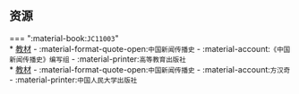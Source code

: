 ## 资源  
=== ":material-book:`JC11003`"  
    * [教材](https://api.mir6.com/api/lanzou?url=https://cqu-openlib.lanzout.com/iUY5W294q02j&down=true) - :material-format-quote-open:`中国新闻传播史` - :material-account:`《中国新闻传播史》编写组` - :material-printer:`高等教育出版社`  
    * [教材](https://api.mir6.com/api/lanzou?url=https://cqu-openlib.lanzout.com/iRGT6294qcrg&down=true) - :material-format-quote-open:`中国新闻传播史` - :material-account:`方汉奇` - :material-printer:`中国人民大学出版社`  